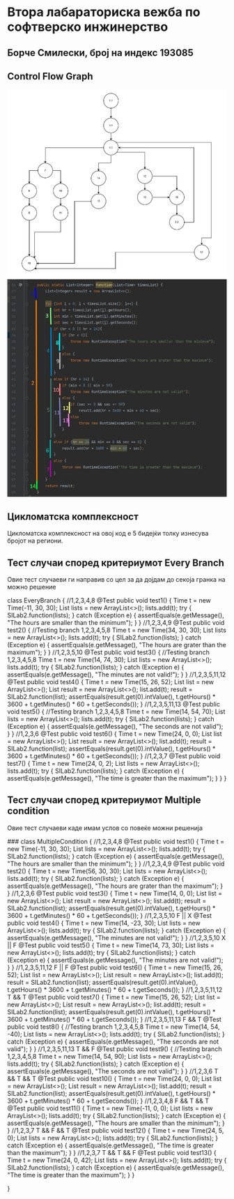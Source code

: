 <h1>Втора лабараториска вежба по софтверско инжинерство</h>

<h2>Борче Смилески, број на индекс 193085</h2>

<h2>Control Flow Graph</h2>
<img src="slika1.png" width="700px">
<img src="slika2.png" width="700px">
<h2>Цикломатска комплексност</h2>
Цикломатска комплексност на овој код е 5 бидејќи толку изнесува бројот на региони.
<h2>Тест случаи според критериумот Every Branch</h2>
<p>Овие тест случаеви ги направив со цел за да дојдам до секоја гранка на можно решение</p>

class EveryBranch {
    //1,2,3,4,8
    @Test
    public void test1() {
        Time t = new Time(-11, 30, 30);
        List<Time> lists = new ArrayList<>();
        lists.add(t);
        try {
            SILab2.function(lists);
        } catch (Exception e) {
            assertEquals(e.getMessage(), "The hours are smaller than the minimum");
        }
    }
    //1,2,3,4,9
    @Test
    public void test2() {
        //Testing branch 1,2,3,4,5,8
        Time t = new Time(34, 30, 30);
        List<Time> lists = new ArrayList<>();
        lists.add(t);
        try {
            SILab2.function(lists);
        } catch (Exception e) {
            assertEquals(e.getMessage(), "The hours are grater than the maximum");
        }
    }
    //1,2,3,5,10
    @Test
    public void test3() {
        //Testing branch 1,2,3,4,5,8
        Time t = new Time(14, 74, 30);
        List<Time> lists = new ArrayList<>();
        lists.add(t);
        try {
            SILab2.function(lists);
        } catch (Exception e) {
            assertEquals(e.getMessage(), "The minutes are not valid!");
        }
    }
    //1,2,3,5,11,12
    @Test
    public void test4() {
        Time t = new Time(15, 26, 52);
        List<Time> list = new ArrayList<>();
        List<Integer> result = new ArrayList<>();
        list.add(t);
        result = SILab2.function(list);
        assertEquals(result.get(0).intValue(), t.getHours() * 3600 + t.getMinutes() * 60 + t.getSeconds());
    }
    //1,2,3,5,11,13
    @Test
    public void test5() {
        //Testing branch 1,2,3,4,5,8
        Time t = new Time(14, 54, 70);
        List<Time> lists = new ArrayList<>();
        lists.add(t);
        try {
            SILab2.function(lists);
        } catch (Exception e) {
            assertEquals(e.getMessage(), "The seconds are not valid");
        }
    }
    //1,2,3,6
    @Test
    public void test6() {
        Time t = new Time(24, 0, 0);
        List<Time> list = new ArrayList<>();
        List<Integer> result = new ArrayList<>();
        list.add(t);
        result = SILab2.function(list);
        assertEquals(result.get(0).intValue(), t.getHours() * 3600 + t.getMinutes() * 60 + t.getSeconds());
    }
    //1,2,3,7
    @Test
    public void test7() {
        Time t = new Time(24, 0, 2);
        List<Time> lists = new ArrayList<>();
        lists.add(t);
        try {
            SILab2.function(lists);
        } catch (Exception e) {
            assertEquals(e.getMessage(), "The time is greater than the maximum");
        }
    }
}

<h2>Тест случаи според критериумот Multiple condition</h2>
<p>Овие тест случаеви каде имам услов со повеќе можни решенија</p>
###
class MultipleCondition {
    //1,2,3,4,8
    @Test
    public void test1() {
        Time t = new Time(-11, 30, 30);
        List<Time> lists = new ArrayList<>();
        lists.add(t);
        try {
            SILab2.function(lists);
        } catch (Exception e) {
            assertEquals(e.getMessage(), "The hours are smaller than the minimum");
        }
    }
    //1,2,3,4,9
    @Test
    public void test2() {
        Time t = new Time(56, 30, 30);
        List<Time> lists = new ArrayList<>();
        lists.add(t);
        try {
            SILab2.function(lists);
        } catch (Exception e) {
            assertEquals(e.getMessage(), "The hours are grater than the maximum");
        }
    }
    //1,2,3,6
    @Test
    public void test3() {
        Time t = new Time(14, 0, 0);
        List<Time> list = new ArrayList<>();
        List<Integer> result = new ArrayList<>();
        list.add(t);
        result = SILab2.function(list);
        assertEquals(result.get(0).intValue(), t.getHours() * 3600 + t.getMinutes() * 60 + t.getSeconds());
    }
    //1,2,3,5,10 F || X
    @Test
    public void test4() {
        Time t = new Time(14, -23, 30);
        List<Time> lists = new ArrayList<>();
        lists.add(t);
        try {
            SILab2.function(lists);
        } catch (Exception e) {
            assertEquals(e.getMessage(), "The minutes are not valid!");
        }
    }
    //1,2,3,5,10 X || F
    @Test
    public void test5() {
        Time t = new Time(14, 73, 30);
        List<Time> lists = new ArrayList<>();
        lists.add(t);
        try {
            SILab2.function(lists);
        } catch (Exception e) {
            assertEquals(e.getMessage(), "The minutes are not valid!");
        }
    }
    //1,2,3,5,11,12 F || F
    @Test
    public void test6() {
        Time t = new Time(15, 26, 52);
        List<Time> list = new ArrayList<>();
        List<Integer> result = new ArrayList<>();
        list.add(t);
        result = SILab2.function(list);
        assertEquals(result.get(0).intValue(), t.getHours() * 3600 + t.getMinutes() * 60 + t.getSeconds());
    }
    //1,2,3,5,11,12 T && T
    @Test
    public void test7() {
        Time t = new Time(15, 26, 52);
        List<Time> list = new ArrayList<>();
        List<Integer> result = new ArrayList<>();
        list.add(t);
        result = SILab2.function(list);
        assertEquals(result.get(0).intValue(), t.getHours() * 3600 + t.getMinutes() * 60 + t.getSeconds());
    }
    //1,2,3,5,11,13 F && T
    @Test
    public void test8() {
        //Testing branch 1,2,3,4,5,8
        Time t = new Time(14, 54, -40);
        List<Time> lists = new ArrayList<>();
        lists.add(t);
        try {
            SILab2.function(lists);
        } catch (Exception e) {
            assertEquals(e.getMessage(), "The seconds are not valid");
        }
    }
    //1,2,3,5,11,13 T && F
    @Test
    public void test9() {
        //Testing branch 1,2,3,4,5,8
        Time t = new Time(14, 54, 90);
        List<Time> lists = new ArrayList<>();
        lists.add(t);
        try {
            SILab2.function(lists);
        } catch (Exception e) {
            assertEquals(e.getMessage(), "The seconds are not valid");
        }
    }
    //1,2,3,6 T && T && T
    @Test
    public void test10() {
        Time t = new Time(24, 0, 0);
        List<Time> list = new ArrayList<>();
        List<Integer> result = new ArrayList<>();
        list.add(t);
        result = SILab2.function(list);
        assertEquals(result.get(0).intValue(), t.getHours() * 3600 + t.getMinutes() * 60 + t.getSeconds());
    }
    //1,2,3,4,8  F && T && T
    @Test
    public void test11() {
        Time t = new Time(-11, 0, 0);
        List<Time> lists = new ArrayList<>();
        lists.add(t);
        try {
            SILab2.function(lists);
        } catch (Exception e) {
            assertEquals(e.getMessage(), "The hours are smaller than the minimum");
        }
    }
    //1,2,3,7  T && F && T
    @Test
    public void test12() {
        Time t = new Time(24, 5, 0);
        List<Time> lists = new ArrayList<>();
        lists.add(t);
        try {
            SILab2.function(lists);
        } catch (Exception e) {
            assertEquals(e.getMessage(), "The time is greater than the maximum");
        }
    }
    //1,2,3,7  T && T && F
    @Test
    public void test13() {
        Time t = new Time(24, 0, 42);
        List<Time> lists = new ArrayList<>();
        lists.add(t);
        try {
            SILab2.function(lists);
        } catch (Exception e) {
            assertEquals(e.getMessage(), "The time is greater than the maximum");
        }
    }

}
